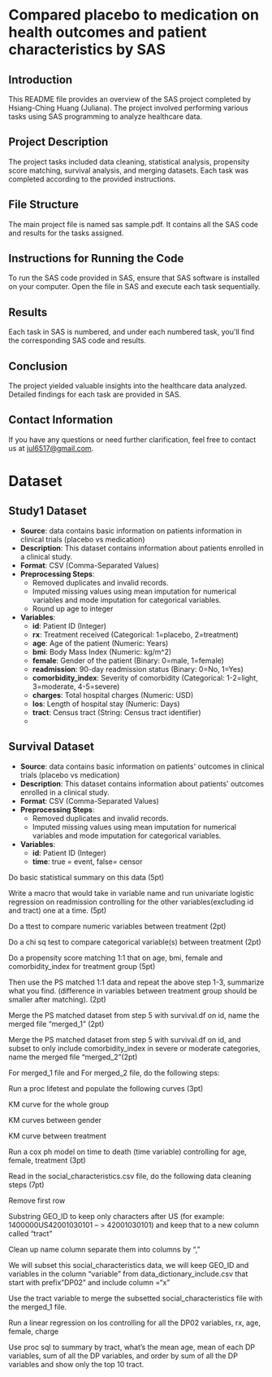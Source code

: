 # Compared placebo to medication on health outcomes and patient characteristics by SAS <!-- omit in toc -->

## Introduction
This README file provides an overview of the SAS project completed by Hsiang-Ching Huang (Juliana). The project involved performing various tasks using SAS programming to analyze healthcare data.

## Project Description
The project tasks included data cleaning, statistical analysis, propensity score matching, survival analysis, and merging datasets. Each task was completed according to the provided instructions.

## File Structure
The main project file is named sas sample.pdf. It contains all the SAS code and results for the tasks assigned.

## Instructions for Running the Code
To run the SAS code provided in SAS, ensure that SAS software is installed on your computer. Open the file in SAS and execute each task sequentially.

## Results
Each task in SAS is numbered, and under each numbered task, you'll find the corresponding SAS code and results.

## Conclusion
The project yielded valuable insights into the healthcare data analyzed. Detailed findings for each task are provided in SAS.

## Contact Information
If you have any questions or need further clarification, feel free to contact us at jul6517@gmail.com.

# Dataset

## Study1 Dataset

- **Source**: data contains basic information on patients information in clinical trials (placebo vs medication) 
- **Description**: This dataset contains information about patients enrolled in a clinical study.
- **Format**: CSV (Comma-Separated Values)
- **Preprocessing Steps**: 
  - Removed duplicates and invalid records.
  - Imputed missing values using mean imputation for numerical variables and mode imputation for categorical variables.
  - Round up age to integer
- **Variables**:
  - **id**: Patient ID (Integer)
  - **rx**: Treatment received (Categorical: 1=placebo, 2=treatment)
  - **age**: Age of the patient (Numeric: Years)
  - **bmi**: Body Mass Index (Numeric: kg/m^2)
  - **female**: Gender of the patient (Binary: 0=male, 1=female)
  - **readmission**: 90-day readmission status (Binary: 0=No, 1=Yes)
  - **comorbidity_index**: Severity of comorbidity (Categorical: 1-2=light, 3=moderate, 4-5=severe)
  - **charges**: Total hospital charges (Numeric: USD)
  - **los**: Length of hospital stay (Numeric: Days)
  - **tract**: Census tract (String: Census tract identifier)
  - 
## Survival Dataset
- **Source**: data contains basic information on patients' outcomes in clinical trials (placebo vs medication) 
- **Description**: This dataset contains information about patients' outcomes enrolled in a clinical study.
- **Format**: CSV (Comma-Separated Values)
- **Preprocessing Steps**: 
  - Removed duplicates and invalid records.
  - Imputed missing values using mean imputation for numerical variables and mode imputation for categorical variables.
- **Variables**:
  - **id**: Patient ID (Integer)
  - **time**: true = event, false= censor
 

Do basic statistical summary on this data (5pt)

Write a macro that would take in variable name and run univariate logistic regression on readmission controlling for the other variables(excluding id and tract) one at a time. (5pt)

Do a ttest to compare numeric variables between treatment (2pt)

Do a chi sq test to compare categorical variable(s) between treatment (2pt)

Do a propensity score matching 1:1 that on age, bmi, female and comorbidity_index for treatment group (5pt)

Then use the PS matched 1:1 data and repeat the above step 1-3, summarize what you find. (difference in variables between treatment group should be smaller after matching). (2pt)

Merge the PS matched dataset from step 5 with survival.df on id, name the merged file “merged_1” (2pt)

Merge the PS matched dataset from step 5 with survival.df on id, and subset to only include comorbidity_index in severe or moderate categories, name the merged file “merged_2”(2pt)

For merged_1 file and For merged_2 file, do the following steps:

Run a proc lifetest and populate the following curves (3pt)

KM curve for the whole group

KM curves between gender

KM curve between treatment

Run a cox ph model on time to death (time variable) controlling for age, female, treatment (3pt)

Read in the social_characteristics.csv file, do the following data cleaning steps (7pt)

Remove first row

Substring GEO_ID to keep only characters after US (for example: 1400000US42001030101 – > 42001030101) and keep that to a new column called “tract”

Clean up name column separate them into columns by “,”

We will subset this social_characteristics data, we will keep GEO_ID and variables in the column “variable” from data_dictionary_include.csv that start with prefix”DP02” and include column =“x”

Use the tract variable to merge the subsetted social_characteristics file with the merged_1 file.

Run a linear regression on los controlling for all the DP02 variables, rx, age, female, charge

Use proc sql to summary by tract, what’s the mean age, mean of each DP variables, sum of all the DP variables, and order by sum of all the DP variables and show only the top 10 tract.
